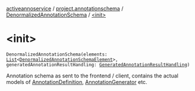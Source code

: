 [activeannoservice](../../index.md) / [project.annotationschema](../index.md) / [DenormalizedAnnotationSchema](index.md) / [&lt;init&gt;](./-init-.md)

# &lt;init&gt;

`DenormalizedAnnotationSchema(elements: `[`List`](https://kotlinlang.org/api/latest/jvm/stdlib/kotlin.collections/-list/index.html)`<`[`DenormalizedAnnotationSchemaElement`](../-denormalized-annotation-schema-element/index.md)`>, generatedAnnotationResultHandling: `[`GeneratedAnnotationResultHandling`](../../project.annotationschema.generator/-generated-annotation-result-handling/index.md)`)`

Annotation schema as sent to the frontend / client, contains the actual models of [AnnotationDefinition](../../annotationdefinition/-annotation-definition/index.md),
[AnnotationGenerator](../../annotationdefinition.generator/-annotation-generator/index.md) etc.

